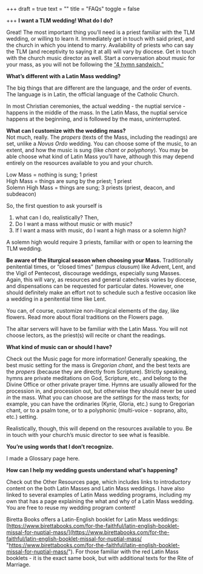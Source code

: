 +++
draft = true
text = ""
title = "FAQs"
toggle = false

+++
**I want a TLM wedding! What do I do?**

Great! The most important thing you’ll need is a priest familiar with the TLM wedding, or willing to learn it. Immediately get in touch with said priest, and the church in which you intend to marry. Availability of priests who can say the TLM (and receptivity to saying it at all) will vary by diocese. Get in touch with the church music director as well. Start a conversation about music for your mass, as you will not be following the [“4 hymn sandwich.”](https://www.catholiceducation.org/en/culture/music/propers-of-the-mass-vs-the-four-hymn-sandwich.html)

**What’s different with a Latin Mass wedding?**

The big things that are different are the language, and the order of events. The language is in Latin, the official language of the Catholic Church.

In most Christian ceremonies, the actual wedding - the nuptial service - happens in the middle of the mass. In the Latin Mass, the nuptial service happens at the beginning, and is followed by the mass, uninterrupted.

**What can I customize with the wedding mass?**  
Not much, really. The _propers_ (texts of the Mass, including the readings) are set, unlike a _Novus Ordo_ wedding. You can choose some of the music, to an extent, and how the music is sung (like _chant_ or _polyphony_). You may be able choose what kind of Latin Mass you’ll have, although this may depend entirely on the resources available to you and your church.

Low Mass = nothing is sung; 1 priest  
High Mass = things are sung by the priest; 1 priest  
Solemn High Mass = things are sung; 3 priests (priest, deacon, and subdeacon)

So, the first question to ask yourself is

1. what can I do, realistically? Then,
2. Do I want a mass without music or with music?
3. If I want a mass with music, do I want a high mass or a solemn high?

A solemn high would require 3 priests, familiar with or open to learning the TLM wedding.

**Be aware of the liturgical season when choosing your Mass.** Traditionally penitential times, or “closed times” (_tempus clausum_) like Advent, Lent, and the Vigil of Pentecost, discourage weddings, especially sung Masses. Again, this will vary, as resources and general catechesis varies by diocese, and dispensations can be requested for particular dates. However, one should definitely make an effort not to schedule such a festive occasion like a wedding in a penitential time like Lent.

You can, of course, customize non-liturgical elements of the day, like flowers. Read more about floral traditions on the Flowers page.

The altar servers will have to be familiar with the Latin Mass. You will not choose lectors, as the priest(s) will recite or chant the readings.

**What kind of music can or should I have?**

Check out the Music page for more information! Generally speaking, the best music setting for the mass is _Gregorian chant_, and the best texts are the _propers_ (because they are directly from Scripture). Strictly speaking, hymns are private meditations on God, Scripture, etc., and belong to the Divine Office or other private prayer time. Hymns are usually allowed for the procession in, and procession out, but otherwise they should never be used _in_ the mass. What you can choose are the _settings_ for the mass texts; for example, you can have the ordinaries (Kyrie, Gloria, etc.) sung to Gregorian chant, or to a psalm tone, or to a polyphonic (multi-voice - soprano, alto, etc.) setting.

Realistically, though, this will depend on the resources available to you. Be in touch with your church’s music director to see what is feasible.

**You’re using words that I don’t recognize.**

I made a Glossary page here.

**How can I help my wedding guests understand what's happening?** 

Check out the Other Resources page, which includes links to introductory content on the both Latin Masses and Latin Mass weddings. I have also linked to several examples of Latin Mass wedding programs, including my own that has a page explaining the what and why of a Latin Mass wedding. You are free to reuse my wedding program content! 

Biretta Books offers a Latin-English booklet for Latin Mass weddings: [https://www.birettabooks.com/for-the-faithful/latin-english-booklet-missal-for-nuptial-mass/](https://www.birettabooks.com/for-the-faithful/latin-english-booklet-missal-for-nuptial-mass/ "https://www.birettabooks.com/for-the-faithful/latin-english-booklet-missal-for-nuptial-mass/"). For those familiar with the red Latin Mass booklets - it is the exact same book, but with additional texts for the Rite of Marriage.